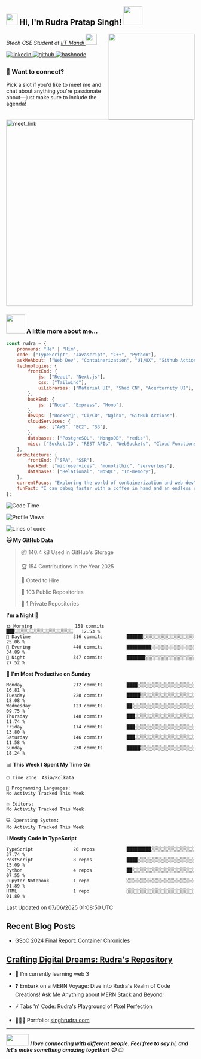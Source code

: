 <h2><img src="https://emojis.slackmojis.com/emojis/images/1710140468/90621/clapclap-e.gif?1710140468" width="30"/> Hi, I'm Rudra Pratap Singh! <img src="https://media3.giphy.com/media/v1.Y2lkPTc5MGI3NjExaWRubDg1amJ5cnc5MnJlaWNmbHZzbWFibTZjaWFxdDg2ZDBwY3Q5ayZlcD12MV9pbnRlcm5hbF9naWZfYnlfaWQmY3Q9cw/3C5GiCUkah8Gs/giphy.gif" width="50"></h2>
<img align='right' src="https://media2.giphy.com/media/v1.Y2lkPTc5MGI3NjExZHVkbWkwYzQ2ZHZ5Y2pqbzl0YnBpODJ1bGxyd2tyaHJyYzh2MW5rMSZlcD12MV9pbnRlcm5hbF9naWZfYnlfaWQmY3Q9Zw/jBOOXxSJfG8kqMxT11/giphy.gif" width="230">
<p><em>Btech CSE Student at <a href="https://iitmandi.ac.in/"> IIT Mandi
</a><img src="https://media2.giphy.com/media/v1.Y2lkPTc5MGI3NjExaHRqOXpheHB0NXU4bDRwdHB3Z21rMnUxdjZmeTU0YTQ4eHQzYWJnaSZlcD12MV9pbnRlcm5hbF9naWZfYnlfaWQmY3Q9cw/HEPwfdu6T6svpPE1eN/giphy.gif" width="30"> 
</em></p>

<a href="https://www.linkedin.com/in/rudra-pratap-singh-8a42a2216/" target="_blank">
<img src=https://img.shields.io/badge/linkedin-%231E77B5.svg?&style=for-the-badge&logo=linkedin&logoColor=white alt=linkedin style="margin-bottom: 5px;" />
</a>
<a href="https://github.com/Rudra-IITM" target="_blank">
<img src=https://img.shields.io/badge/github-%2324292e.svg?&style=for-the-badge&logo=github&logoColor=white alt=github style="margin-bottom: 5px;" />
</a>
<a href="https://rudraiitm.hashnode.dev/" target="_blank">
<img src=https://img.shields.io/badge/hashnode-%232962FF.svg?&style=for-the-badge&logo=hashnode&logoColor=white alt=hashnode style="margin-bottom: 5px;" />
</a> 

### 📢 Want to connect?

Pick a slot if you'd like to meet me and chat about anything you're passionate about—just make sure to include the agenda!

<a href="https://calendly.com/rudransh-iitm/30min" target="_blank"><img width="498" alt="meet_link" src="https://user-images.githubusercontent.com/15426564/144297439-f530f383-e73e-41e0-9914-a9b7d3f432e5.png"></a>

<!-- 👇 Hit in your console or terminal to connect with me.

```bash
npx anmol
``` -->

### <img src="https://media2.giphy.com/media/v1.Y2lkPTc5MGI3NjExeGIweG40ZXVlYm1wMmNtdndib2V3YXA1aXo4N21oeXpkM3F2bml6aSZlcD12MV9pbnRlcm5hbF9naWZfYnlfaWQmY3Q9cw/wGir7uyV7PBwciFqlh/giphy.gif" width="50"> A little more about me...  

```javascript
const rudra = {
    pronouns: "He" | "Him",
    code: ["TypeScript", "Javascript", "C++", "Python"],
    askMeAbout: ["Web Dev", "Containerization", "UI/UX", "Github Actions"],
    technologies: {
        frontEnd: {
            js: ["React", "Next.js"],
            css: ["Tailwind"],
            uiLibraries: ["Material UI", "Shad CN", "Acerternity UI"],
        },
        backEnd: {
            js: ["Node", "Express", "Hono"],
        },
        devOps: ["Docker🐳", "CI/CD", "Nginx", "GitHub Actions"],
        cloudServices: {
            aws: ["AWS", "EC2", "S3"],
        },
        databases: ["PostgreSQL", "MongoDB", "redis"],
        misc: ["Socket.IO", "REST APIs", "WebSockets", "Cloud Functions"],
    },
    architecture: {
        frontEnd: ["SPA", "SSR"],
        backEnd: ["microservices", "monolithic", "serverless"],
        databases: ["Relational", "NoSQL", "In-memory"],
    },
    currentFocus: "Exploring the world of containerization and web dev",
    funFact: "I can debug faster with a coffee in hand and an endless supply of memes!"
};
```

<!--START_SECTION:waka-->
![Code Time](http://img.shields.io/badge/Code%20Time-86%20hrs%208%20mins-blue)

![Profile Views](http://img.shields.io/badge/Profile%20Views-1-blue)

![Lines of code](https://img.shields.io/badge/From%20Hello%20World%20I%27ve%20Written-1.8%20million%20lines%20of%20code-blue)

**🐱 My GitHub Data** 

> 📦 140.4 kB Used in GitHub's Storage 
 > 
> 🏆 154 Contributions in the Year 2025
 > 
> 💼 Opted to Hire
 > 
> 📜 103 Public Repositories 
 > 
> 🔑 1 Private Repositories 
 > 
**I'm a Night 🦉** 

```text
🌞 Morning                158 commits         ███░░░░░░░░░░░░░░░░░░░░░░   12.53 % 
🌆 Daytime                316 commits         ██████░░░░░░░░░░░░░░░░░░░   25.06 % 
🌃 Evening                440 commits         █████████░░░░░░░░░░░░░░░░   34.89 % 
🌙 Night                  347 commits         ███████░░░░░░░░░░░░░░░░░░   27.52 % 
```
📅 **I'm Most Productive on Sunday** 

```text
Monday                   212 commits         ████░░░░░░░░░░░░░░░░░░░░░   16.81 % 
Tuesday                  228 commits         █████░░░░░░░░░░░░░░░░░░░░   18.08 % 
Wednesday                123 commits         ██░░░░░░░░░░░░░░░░░░░░░░░   09.75 % 
Thursday                 148 commits         ███░░░░░░░░░░░░░░░░░░░░░░   11.74 % 
Friday                   174 commits         ███░░░░░░░░░░░░░░░░░░░░░░   13.80 % 
Saturday                 146 commits         ███░░░░░░░░░░░░░░░░░░░░░░   11.58 % 
Sunday                   230 commits         █████░░░░░░░░░░░░░░░░░░░░   18.24 % 
```


📊 **This Week I Spent My Time On** 

```text
🕑︎ Time Zone: Asia/Kolkata

💬 Programming Languages: 
No Activity Tracked This Week

🔥 Editors: 
No Activity Tracked This Week

💻 Operating System: 
No Activity Tracked This Week
```

**I Mostly Code in TypeScript** 

```text
TypeScript               20 repos            █████████░░░░░░░░░░░░░░░░   37.74 % 
PostScript               8 repos             ████░░░░░░░░░░░░░░░░░░░░░   15.09 % 
Python                   4 repos             ██░░░░░░░░░░░░░░░░░░░░░░░   07.55 % 
Jupyter Notebook         1 repo              ░░░░░░░░░░░░░░░░░░░░░░░░░   01.89 % 
HTML                     1 repo              ░░░░░░░░░░░░░░░░░░░░░░░░░   01.89 % 
```




 Last Updated on 07/06/2025 01:08:50 UTC
<!--END_SECTION:waka-->

## Recent Blog Posts  
<!-- BLOG-POST-LIST:START -->
- [GSoC 2024 Final Report: Container Chronicles](https://medium.com/@rudransh.iitm/gsoc-2024-final-report-container-chronicles-759fe7f23ac6?source=rss-b12a0f749b4e------2)
<!-- BLOG-POST-LIST:END -->  

## <ins>Crafting Digital Dreams: Rudra's Repository</ins>  
  

- 🌱 I’m currently learning web 3  
  

- ❓ Embark on a MERN Voyage: Dive into Rudra's Realm of Code Creations!
Ask Me Anything about MERN Stack and Beyond!  
  

- ⚡ Tabs 'n' Code: Rudra's Playground of Pixel Perfection

- 👨🏻‍💻 Portfolio: [singhrudra.com](https://singhrudra.com)

---


<img src="https://media2.giphy.com/media/v1.Y2lkPTc5MGI3NjExdWhjbXJzeHVwdzc2Z3A5eDVyaTQ2eDVkc2YwamtiNjN6Y29saGYyYyZlcD12MV9pbnRlcm5hbF9naWZfYnlfaWQmY3Q9cw/Wzn5DXFLCI8WoYSoAB/giphy.gif" width="60" height="30"> <em><b>I love connecting with different people. Feel free to say hi, and let's make something amazing together! 😊</b> 😊</em>
